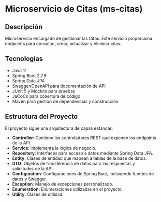 
# Microservicio de Citas (ms-citas)

## Descripción
Microservicio encargado de gestionar las Citas. Este servicio proporciona endpoints para consultar, crear, actualizar y eliminar citas.

## Tecnologías
- Java 11
- Spring Boot 2.7.9
- Spring Data JPA
- Swagger/OpenAPI para documentación de API
- JUnit 5 y Mockito para pruebas
- JaCoCo para cobertura de código
- Maven para gestión de dependencias y construcción

## Estructura del Proyecto
El proyecto sigue una arquitectura de capas estándar:

- **Controller**: Contiene los controladores REST que exponen los endpoints de la API.
- **Service**: Implementa la lógica de negocio.
- **Repository**: Interfaces para acceso a datos mediante Spring Data JPA.
- **Entity**: Clases de entidad que mapean a tablas de la base de datos.
- **DTO**: Objetos de transferencia de datos para las respuestas y solicitudes de la API.
- **Configuration**: Configuraciones de Spring Boot, incluyendo fuentes de datos y Swagger.
- **Exception**: Manejo de excepciones personalizado.
- **Enumeration**: Enumeraciones utilizadas en el proyecto.
- **Utility**: Clases de utilidad.